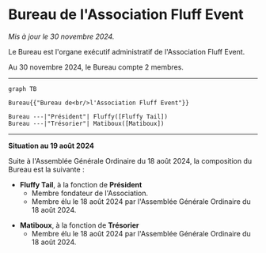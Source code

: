 # Bureau de l'Association Fluff Event

_Mis à jour le 30 novembre 2024._

Le Bureau est l'organe exécutif administratif de l'Association Fluff Event.

Au 30 novembre 2024, le Bureau compte 2 membres.


---

```mermaid
graph TB

Bureau{{"Bureau de<br/>l'Association Fluff Event"}}

Bureau ---|"Président"| Fluffy([Fluffy Tail])
Bureau ---|"Trésorier"| Matiboux([Matiboux])
```


---

**Situation au 19 août 2024**

Suite à l'Assemblée Générale Ordinaire du 18 août 2024, la composition du Bureau est la suivante :

- **Fluffy Tail**, à la fonction de **Président**
  - Membre fondateur de l'Association.
  - Membre élu le 18 août 2024 par l'Assemblée Générale Ordinaire du 18 août 2024.

<span></span>

- **Matiboux**, à la fonction de **Trésorier**
  - Membre élu le 18 août 2024 par l'Assemblée Générale Ordinaire du 18 août 2024.
